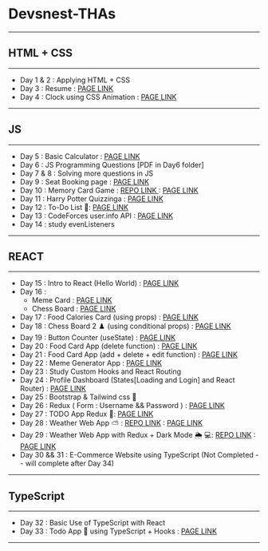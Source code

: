 # Devsnest-THAs

---

## HTML + CSS

---

<ul>
<li>Day 1 & 2 : Applying HTML + CSS</li>
<li>Day 3 : Resume : <a href="">PAGE LINK</a></li>
<li>Day 4 : Clock using CSS Animation : <a href="">PAGE LINK</a></li>

</ul>

---

## JS

---

<ul>
<li>Day 5 : Basic Calculator : <a href="">PAGE LINK</a></li>
<li>Day 6 : JS Programming Questions [PDF in Day6 folder]</li>
<li>Day 7 & 8 : Solving more questions in JS</li>
<li>Day 9 : Seat Booking page : <a href="">PAGE LINK</a></li>
<li>Day 10 : Memory Card Game : <a href="">REPO LINK </a> : <a href=""> PAGE LINK </a> </li>
<li>Day 11 : Harry Potter Quizzinga : <a href="">PAGE LINK</a></li>
<li> Day 12 : To-Do List 📝: <a href="https://pranav580.github.io/DevsNest/Devsnest_THA//Javascript/Day%2012(ToDo)/index.html">PAGE LINK</a></li>
<li> Day 13 : CodeForces user.info API : <a href=" https://pranav580.github.io/DevsNest/Devsnest_THA/Javascript/Day13(API)/index.html">PAGE LINK</a></li>
<li> Day 14 : study evenListeners</li>
</ul>

---

## REACT

---

<ul>
<li> Day 15 : Intro to React (Hello World) : <a href="">PAGE LINK</a></li>
<li> Day 16 : <ul><li>Meme Card : <a href="">PAGE LINK</a></li><li>Chess Board : <a href="">PAGE LINK</a></li></ul></li>
<li> Day 17 : Food Calories Card (using props) : <a href="">PAGE LINK</a></li>
<li> Day 18 : Chess Board 2 ♟️ (using conditional props) : <a href="">PAGE LINK</a></li>
<li> Day 19 : Button Counter (useState) : <a href="">PAGE LINK</a></li>
<li> Day 20 : Food Card App (delete function) : <a href="">PAGE LINK</a></li>
<li> Day 21 : Food Card App (add + delete + edit function) : <a href="">PAGE LINK</a></li>
<li> Day 22 : Meme Generator App : <a href="">PAGE LINK</a></li>
<li> Day 23 : Study Custom Hooks and React Routing</li>
<li>Day 24 : Profile Dashboard (States[Loading and Login] and React Router) : <a href="">PAGE LINK</a></li>
<li>Day 25 : Bootstrap & Tailwind css 👋 </li>
<li>Day 26 : Redux ( Form : Username && Password ) : <a href="">PAGE LINK</a></li>
<li>Day 27 : TODO App Redux 📝: <a href="">PAGE LINK</a></li>
 <li>Day 28 : Weather Web App ⛅ : <a href="">REPO LINK</a> : <a href="">PAGE LINK</a></li>
  <li>Day 29 : Weather Web App with Redux + Dark Mode 🌦 💻: <a href="">REPO LINK</a> : <a href="">PAGE LINK</a>
  <li>Day 30 && 31 : E-Commerce Website using TypeScript (Not Completed -- will complete after Day 34)</li>
</ul>

---

## TypeScript

---

<ul>
   <li>Day 32 : Basic Use of TypeScript with React</li>
   <li>Day 33 : Todo App 📝 using TypeScript + Hooks : <a href="">PAGE LINK</a></li>
 </ul>
 
---
 